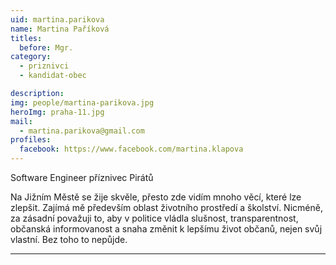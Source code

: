 ```yaml
---
uid: martina.parikova
name: Martina Paříková
titles:
  before: Mgr.
category:
  - priznivci
  - kandidat-obec

description: 
img: people/martina-parikova.jpg
heroImg: praha-11.jpg
mail:
  - martina.parikova@gmail.com
profiles:
  facebook: https://www.facebook.com/martina.klapova
---
```


Software Engineer
příznivec Pirátů


Na Jižním Městě se žije skvěle, přesto zde vidím mnoho věcí, které lze zlepšit. Zajímá mě především oblast životního prostředí a školství. Nicméně, za zásadní považuji to, aby v politice vládla slušnost, transparentnost, občanská informovanost a snaha změnit k lepšímu život občanů, nejen svůj vlastní. Bez toho to nepůjde.


---
